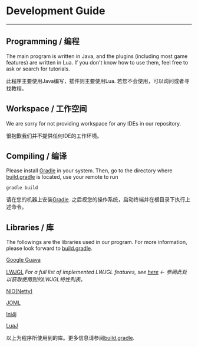 # Development Guide
---
## Programming / 编程
The main program is written in Java, and the plugins (including most game features) are written in Lua. If you don't know how to use them, feel free to ask or search for tutorials.

此程序主要使用Java编写，插件则主要使用Lua. 若您不会使用，可以询问或者寻找教程。

## Workspace / 工作空间
We are sorry for not providing workspace for any IDEs in our repository.

很抱歉我们并不提供任何IDE的工作环境。

## Compiling / 编译
Please install [Gradle](https://gradle.org/) in your system. Then, go to the directory where [build.gradle](../build.gradle) is located,
use your remote to run

	gradle build

请在您的机器上安装[Gradle](https://gradle.org/). 之后视您的操作系统，启动终端并在根目录下执行上述命令。

## Libraries / 库
The followings are the libraries used in our program. For more information, please look forward to [build.gradle](../build.gradle).

[Google Guava](https://github.com/google/guava)


[LWJGL](https://www.lwjgl.org) *For a full list of implemented LWJGL features, see [here](LWJGL_FEATURES.md) ← 参阅此处以获取使用到的LWJGL特性列表。*


[NIO(Netty)](http://netty.io)


[JOML](https://github.com/JOML-CI/JOML)


[Ini4j](http://ini4j.sourceforge.net/)


[LuaJ](http://www.luaj.org)


以上为程序所使用到的库。更多信息请参阅[build.gradle](../build.gradle).

